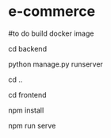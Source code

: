 # e-commerce
#to do build docker image

cd backend

python manage.py runserver

cd ..

cd frontend

npm install

npm run serve
